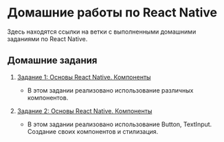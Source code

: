 # Домашние работы по React Native

Здесь находятся ссылки на ветки с выполненными домашними заданиями по React Native.

## Домашние задания

1. [Задание 1: Основы React Native. Компоненты](https://github.com/atreidesdev/react-native-itis/tree/homework-1)
    - В этом задании реализовано использование различных компонентов.

2. [Задание 2: Основы React Native. Компоненты](https://github.com/atreidesdev/react-native-itis/tree/homework-2)
   - В этом задании реализовано использование Button, TextInput. Создание своих компонентов и стилизация.